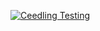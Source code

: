 [![Ceedling Testing](https://github.com/blancanadal/test_exam/actions/workflows/ceedling-tests.yaml/badge.svg)](https://github.com/blancanadal/test_exam/actions/workflows/ceedling-tests.yaml)
